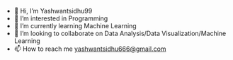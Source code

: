 - 👋 Hi, I’m Yashwantsidhu99
- 👀 I’m interested in Programming
- 🌱 I’m currently learning Machine Learning
- 💞️ I’m looking to collaborate on Data Analysis/Data Visualization/Machine Learning
- 📫 How to reach me yashwantsidhu666@gmail.com

<!---
Yashwantsidhu99/Yashwantsidhu99 is a ✨ special ✨ repository because its `README.md` (this file) appears on your GitHub profile.
You can click the Preview link to take a look at your changes.
--->
